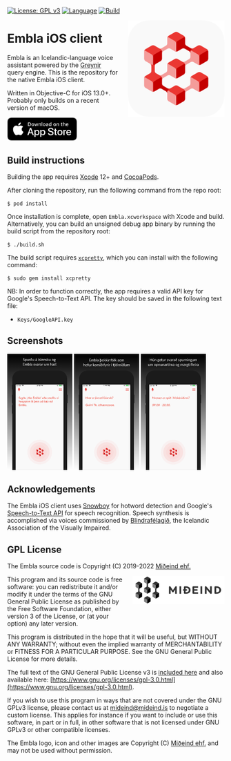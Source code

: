 [![License: GPL v3](https://img.shields.io/badge/License-GPLv3-blue.svg)](https://www.gnu.org/licenses/gpl-3.0)
[![Language](https://img.shields.io/badge/language-objective--c-lightgrey)]()
[![Build](https://github.com/mideind/Embla_iOS/actions/workflows/ios.yml/badge.svg)]()

<img src="img/app_icon.png" align="right" width="224" height="224" style="margin-left:20px;">

# Embla iOS client

Embla is an Icelandic-language voice assistant powered by the [Greynir](https://greynir.is)
query engine. This is the repository for the native Embla iOS client.

Written in Objective-C for iOS 13.0+. Probably only builds on a recent version of macOS.

<a href="https://apps.apple.com/is/app/embla/id1485887184">
    <img alt="Download in App Store" src="img/app_store.png" width="162">
</a>

## Build instructions

Building the app requires [Xcode](https://developer.apple.com/xcode/) 12+ and
[CocoaPods](https://cocoapods.org).

After cloning the repository, run the following command from the repo root:

```
$ pod install
```

Once installation is complete, open `Embla.xcworkspace` with Xcode and build. Alternatively, you
can build an  unsigned debug app binary by running the build script from the repository root:

```
$ ./build.sh
```

The build script requires [`xcpretty`](https://github.com/xcpretty/xcpretty), which you can install
with the following command:

```
$ sudo gem install xcpretty
```

NB: In order to function correctly, the app requires a valid API key for Google's Speech-to-Text API.
The key should be  saved in the following text file:

* `Keys/GoogleAPI.key`

## Screenshots

<p float="left">
    <img src="Screenshots/embla_screenshot_55_1.png" width="30%">
    <img src="Screenshots/embla_screenshot_55_2.png" width="30%">
    <img src="Screenshots/embla_screenshot_55_3.png" width="30%">
</p>

## Acknowledgements

The Embla iOS client uses [Snowboy](https://github.com/seasalt-ai/snowboy) for hotword detection
and Google's [Speech-to-Text API](https://cloud.google.com/speech-to-text) for speech recognition.
Speech synthesis is accomplished via voices commissioned by [Blindrafélagið](https://blind.is),
the Icelandic Association of the Visually Impaired.

## GPL License

The Embla source code is Copyright (C) 2019-2022 [Miðeind ehf.](https://mideind.is)

<a href="https://mideind.is"><img src="img/mideind_logo.png" alt="Miðeind ehf." 
width="214" height="66" align="right" style="margin-left:20px; margin-bottom: 20px;"></a>

This program and its source code is free software: you can redistribute it and/or modify it
under the terms of the GNU General Public License as published by the Free
Software Foundation, either version 3 of the License, or (at your option) any later
version.

This program is distributed in the hope that it will be useful, but WITHOUT
ANY WARRANTY; without even the implied warranty of MERCHANTABILITY or FITNESS FOR
A PARTICULAR PURPOSE. See the GNU General Public License for more details.

The full text of the GNU General Public License v3 is
[included here](https://github.com/mideind/Embla_iOS/blob/master/LICENSE.txt)
and also available here:
[https://www.gnu.org/licenses/gpl-3.0.html](https://www.gnu.org/licenses/gpl-3.0.html).

If you wish to use this program in ways that are not covered under the
GNU GPLv3 license, please contact us at [mideind@mideind.is](mailto:mideind@mideind.is)
to negotiate a custom license. This applies for instance if you want to include or use
this software, in part or in full, in other software that is not licensed under
GNU GPLv3 or other compatible licenses.

The Embla logo, icon and other images are Copyright (C) [Miðeind ehf.](https://mideind.is)
and may not be used without permission.
